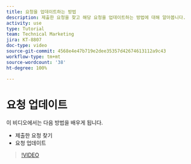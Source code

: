 ```yaml
---
title: 요청을 업데이트하는 방법
description: 제출한 요청을 찾고 해당 요청을 업데이트하는 방법에 대해 알아봅니다.
activity: use
type: Tutorial
team: Technical Marketing
jira: KT-8807
doc-type: video
source-git-commit: 4568e4e47b719e2dee35357d42674613112a9c43
workflow-type: tm+mt
source-wordcount: '38'
ht-degree: 100%

---
```


# 요청 업데이트

이 비디오에서는 다음 방법을 배우게 됩니다.

* 제출한 요청 찾기
* 요청 업데이트

>[!VIDEO](https://video.tv.adobe.com/v/3422300/?quality=12&learn=on&enablevpops&captions=kor)

<!--
Guide
Update a work request
-->